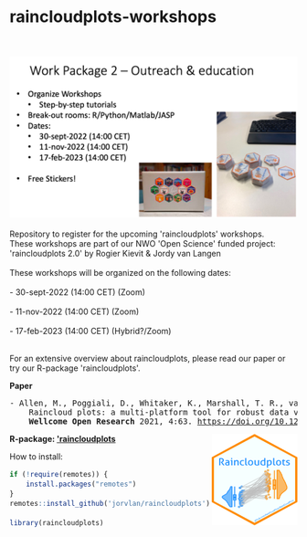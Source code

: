 # raincloudplots-workshops 
<br>
<br>
<img src="https://github.com/jorvlan/raincloudplots-workshops/blob/main/other/Schermafbeelding 2022-04-29 om 11.42.15 AM.png"/>
<br>
<br>
Repository to register for the upcoming 'raincloudplots' workshops.
<br>
These workshops are part of our NWO 'Open Science' funded project: 'raincloudplots 2.0' by Rogier Kievit & Jordy van Langen
<br>
<br>
These workshops will be organized on the following dates:
<br>
<br>
- 30-sept-2022 (14:00 CET) (Zoom)
<br>
<br>
- 11-nov-2022 (14:00 CET) (Zoom)
<br>
<br>
- 17-feb-2023 (14:00 CET) (Hybrid?/Zoom)
<br>
<br>

For an extensive overview about raincloudplots, please read our paper or try our R-package 'raincloudplots'.

**Paper**
<pre>
- Allen, M., Poggiali, D., Whitaker, K., Marshall, T. R., van Langen, J., & Kievit, R. A.
    Raincloud plots: a multi-platform tool for robust data visualization [version 2; peer review: 2 approved] 
    <b>Wellcome Open Research</b> 2021, 4:63. <a href="https://doi.org/10.12688/wellcomeopenres.15191.2">https://doi.org/10.12688/wellcomeopenres.15191.2</a>
</pre>

**R-package: ['raincloudplots](https://github.com/jorvlan/raincloudplots)** <img src="https://github.com/jorvlan/open-visualizations/blob/master/R/package_figures/rainclouds_highres.png" width="150" height="160" align="right"/>

How to install:
```r
if (!require(remotes)) {
    install.packages("remotes")
}
remotes::install_github('jorvlan/raincloudplots')

library(raincloudplots)
```

